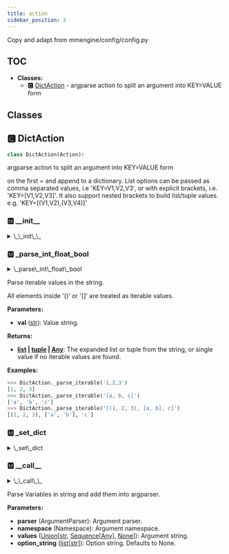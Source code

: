 ```yaml
---
title: action
sidebar_position: 3
---
```


Copy and adapt from mmengine/config/config.py

## TOC

- **Classes:**
  - 🅲 [DictAction](#🅲-dictaction) - argparse action to split an argument into KEY=VALUE form

## Classes

## 🅲 DictAction

```python
class DictAction(Action):
```

argparse action to split an argument into KEY=VALUE form

on the first = and append to a dictionary. List options can
be passed as comma separated values, i.e 'KEY=V1,V2,V3', or with explicit
brackets, i.e. 'KEY=\[V1,V2,V3\]'. It also support nested brackets to build
list/tuple values. e.g. 'KEY=\[\(V1,V2\),\(V3,V4\)\]'


### 🅼 \_\_init\_\_

<details>

<summary>\_\_init\_\_</summary>
```python
def __init__(
    self,
    option_strings,
    dest,
    nargs=None,
    const=None,
    default=None,
    type=None,
    choices=None,
    required=False,
    help=None,
    metavar=None,
):
    self._dict = {}
```

</details>

### 🅼 \_parse\_int\_float\_bool

<details>

<summary>\_parse\_int\_float\_bool</summary>
```python
@staticmethod
def _parse_int_float_bool(val: str) -> int | float | bool | Any:
    try:
        return int(val)
    except ValueError:

    try:
        return float(val)
    except ValueError:

    if val.lower() in ["true", "false"]:
        return val.lower() == "true"
    if val == "None":
        return None
    return val
```

</details>


parse int/float/bool value in the string.
### 🅼 \_parse\_iterable

<details>

<summary>\_parse\_iterable</summary>
```python
@staticmethod
def _parse_iterable(val: str) -> list | tuple | Any:

    def find_next_comma(string):
        """Find the position of next comma in the string.

        If no ',' is found in the string, return the string length. All
        chars inside '()' and '[]' are treated as one element and thus ','
        inside these brackets are ignored.
        """
        assert string.count("(") == string.count(")") and string.count(
            "["
        ) == string.count("]"), f"Imbalanced brackets exist in {string}"
        end = len(string)
        for idx, char in enumerate(string):
            pre = string[:idx]
            if (
                char == ","
                and pre.count("(") == pre.count(")")
                and pre.count("[") == pre.count("]")
            ):
                end = idx
                break
        return end

    val = val.strip("'\"").replace(" ", "")
    is_tuple = False
    if val.startswith("(") and val.endswith(")"):
        is_tuple = True
        val = val[1:-1]
    elif val.startswith("[") and val.endswith("]"):
        val = val[1:-1]
    elif "," not in val:
        return DictAction._parse_int_float_bool(val)
    values = []
    while len(val) > 0:
        comma_idx = find_next_comma(val)
        element = DictAction._parse_iterable(val[:comma_idx])
        values.append(element)
        val = val[comma_idx + 1 :]
    if is_tuple:
        return tuple(values)
    return values
```

</details>


Parse iterable values in the string.

All elements inside '\(\)' or '\[\]' are treated as iterable values.

**Parameters:**

- **val** ([str](https://docs.python.org/3/library/stdtypes.html#text-sequence-type-str)): Value string.

**Returns:**

- **[list](https://docs.python.org/3/library/stdtypes.html#lists) | [tuple](https://docs.python.org/3/library/stdtypes.html#tuples) | [Any](https://docs.python.org/3/library/typing.html#typing.Any)**: The expanded list or tuple from the string,
or single value if no iterable values are found.

**Examples:**

```python
>>> DictAction._parse_iterable('1,2,3')
[1, 2, 3]
>>> DictAction._parse_iterable('[a, b, c]')
['a', 'b', 'c']
>>> DictAction._parse_iterable('[(1, 2, 3), [a, b], c]')
[(1, 2, 3), ['a', 'b'], 'c']
```
### 🅼 \_set\_dict

<details>

<summary>\_set\_dict</summary>
```python
def _set_dict(self, key, value):
    keys = key.split(".")
    d = self._dict
    for k in keys[:-1]:
        if k in d:
            d = d[k]
        else:
            d[k] = {}
            d = d[k]
    d[keys[-1]] = value
```

</details>

### 🅼 \_\_call\_\_

<details>

<summary>\_\_call\_\_</summary>
```python
def __call__(
    self,
    parser: ArgumentParser,
    namespace: Namespace,
    values: str | Sequence[Any] | None,
    option_string: str | None = None,
):
    self._dict = copy.copy(getattr(namespace, self.dest, None) or {})
    if values is not None:
        for kv in values:
            key, val = kv.split("=", maxsplit=1)
            self._set_dict(key, self._parse_iterable(val))
    setattr(namespace, self.dest, self._dict)
```

</details>


Parse Variables in string and add them into argparser.

**Parameters:**

- **parser** (ArgumentParser): Argument parser.
- **namespace** (Namespace): Argument namespace.
- **values** ([Union](https://docs.python.org/3/library/typing.html#typing.Union)[[str](https://docs.python.org/3/library/stdtypes.html#text-sequence-type-str), [Sequence](https://docs.python.org/3/library/typing.html#typing.Sequence)[[Any](https://docs.python.org/3/library/typing.html#typing.Any)], [None](https://docs.python.org/3/library/constants.html#None)]): Argument string.
- **option_string** ([list](https://docs.python.org/3/library/stdtypes.html#lists)[[str](https://docs.python.org/3/library/stdtypes.html#text-sequence-type-str)]): Option string.
Defaults to None.
